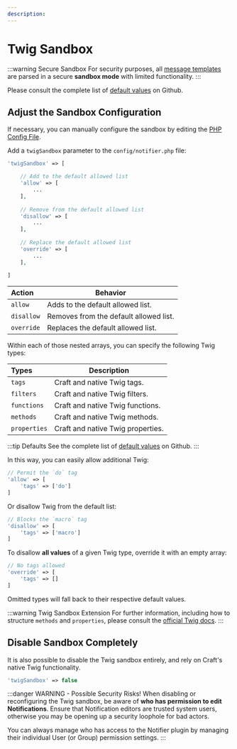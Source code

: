```yaml
---
description:
---
```


# Twig Sandbox

:::warning Secure Sandbox
For security purposes, all [message templates](/messages/templating) are parsed in a secure **sandbox mode** with limited functionality.
:::

Please consult the complete list of [default values](https://github.com/doublesecretagency/craft-notifier/blob/v2-dev/src/enums/TwigSandbox.php) on Github.

## Adjust the Sandbox Configuration
If necessary, you can manually configure the sandbox by editing the [PHP Config File](/getting-started/config#twigsandbox).

Add a `twigSandbox` parameter to the `config/notifier.php` file:

```php EXAMPLE
'twigSandbox' => [

    // Add to the default allowed list
    'allow' => [
        ...
    ],
    
    // Remove from the default allowed list
    'disallow' => [
        ...
    ],
    
    // Replace the default allowed list
    'override' => [
        ...
    ],
    
]
```

| Action     | Behavior                               |
|:-----------|----------------------------------------|
| `allow`    | Adds to the default allowed list.      |
| `disallow` | Removes from the default allowed list. |
| `override` | Replaces the default allowed list.     |

Within each of those nested arrays, you can specify the following Twig types:

| Types        | Description                       |
|:-------------|-----------------------------------|
| `tags`       | Craft and native Twig tags.       |
| `filters`    | Craft and native Twig filters.    |
| `functions`  | Craft and native Twig functions.  |
| `methods`    | Craft and native Twig methods.    |
| `properties` | Craft and native Twig properties. |

:::tip Defaults
See the complete list of [default values](https://github.com/doublesecretagency/craft-notifier/blob/v2-dev/src/enums/TwigSandbox.php) on Github.
:::

In this way, you can easily allow additional Twig:

```php
// Permit the `do` tag
'allow' => [
    'tags' => ['do']
]
```

Or disallow Twig from the default list:

```php
// Blocks the `macro` tag
'disallow' => [
    'tags' => ['macro']
]
```

To disallow **all values** of a given Twig type, override it with an empty array:

```php
// No tags allowed
'override' => [
    'tags' => []
]
```

Omitted types will fall back to their respective default values.

:::warning Twig Sandbox Extension
For further information, including how to structure  `methods` and `properties`, please consult the [official Twig docs](https://twig.symfony.com/doc/3.x/api.html#sandbox-extension).
:::

## Disable Sandbox Completely

It is also possible to disable the Twig sandbox entirely, and rely on Craft's native Twig functionality.

```php
'twigSandbox' => false
```

:::danger WARNING - Possible Security Risks!
When disabling or reconfiguring the Twig sandbox, be aware of **who has permission to edit Notifications**. Ensure that Notification editors are trusted system users, otherwise you may be opening up a security loophole for bad actors.

You can always manage who has access to the Notifier plugin by managing their individual User (or Group) permission settings.
:::
